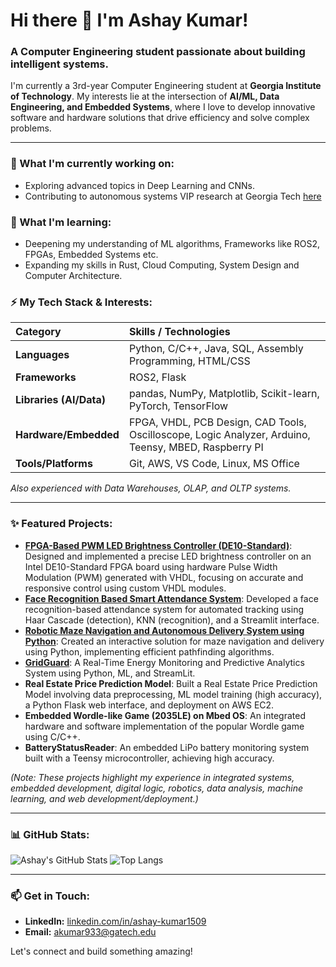 # Hi there 👋 I'm Ashay Kumar!

### A Computer Engineering student passionate about building intelligent systems.

I'm currently a 3rd-year Computer Engineering student at **Georgia Institute of Technology**. My interests lie at the intersection of **AI/ML, Data Engineering, and Embedded Systems**, where I love to develop innovative software and hardware solutions that drive efficiency and solve complex problems.

---

### 🔭 What I'm currently working on:

*   Exploring advanced topics in Deep Learning and CNNs.
*   Contributing to autonomous systems VIP research at Georgia Tech [here](https://github.com/DMinha/vipteam4/tree/Final)

### 🌱 What I'm learning:

*   Deepening my understanding of ML algorithms, Frameworks like ROS2, FPGAs, Embedded Systems etc.
*   Expanding my skills in Rust, Cloud Computing, System Design and Computer Architecture.

### ⚡ My Tech Stack & Interests:

| Category            | Skills / Technologies                                                                  |
| :------------------ | :------------------------------------------------------------------------------------- |
| **Languages**       | Python, C/C++, Java, SQL, Assembly Programming, HTML/CSS                             |
| **Frameworks**      | ROS2, Flask                                                                          |
| **Libraries (AI/Data)** | pandas, NumPy, Matplotlib, Scikit-learn, PyTorch, TensorFlow                         |
| **Hardware/Embedded**| FPGA, VHDL, PCB Design, CAD Tools, Oscilloscope, Logic Analyzer, Arduino, Teensy, MBED, Raspberry PI |
| **Tools/Platforms** | Git, AWS, VS Code, Linux, MS Office                                                |

*Also experienced with Data Warehouses, OLAP, and OLTP systems.*

---

### ✨ Featured Projects:

*   **[FPGA-Based PWM LED Brightness Controller (DE10-Standard)](https://github.com/Ashay1504/Brightness_LED_Controller)**: Designed and implemented a precise LED brightness controller on an Intel DE10-Standard FPGA board using hardware Pulse Width Modulation (PWM) generated with VHDL, focusing on accurate and responsive control using custom VHDL modules.
*   **[Face Recognition Based Smart Attendance System](https://github.com/Ashay1504/Face_Recognition_Based_Attendance_System)**: Developed a face recognition-based attendance system for automated tracking using Haar Cascade (detection), KNN (recognition), and a Streamlit interface.
*   **[Robotic Maze Navigation and Autonomous Delivery System using Python](https://github.com/Ashay1504/iRobot-Create3-Python-Projects)**: Created an interactive solution for maze navigation and delivery using Python, implementing efficient pathfinding algorithms.
*   **[GridGuard](https://github.com/Ashay1504/GridGuard)**: A Real-Time Energy Monitoring and Predictive Analytics System using Python, ML, and   StreamLit.
*   **Real Estate Price Prediction Model**: Built a Real Estate Price Prediction Model involving data preprocessing, ML model training (high accuracy), a Python Flask web interface, and deployment on AWS EC2.
*  **Embedded Wordle-like Game (2035LE) on Mbed OS**: An integrated hardware and software implementation of the popular Wordle game using C/C++.
*   **BatteryStatusReader**: An embedded LiPo battery monitoring system built with a Teensy microcontroller, achieving high accuracy.

  *(Note: These projects highlight my experience in integrated systems, embedded development, digital logic, robotics, data analysis, machine learning, and web development/deployment.)*

---

### 📊 GitHub Stats:

![Ashay's GitHub Stats](https://github-readme-stats.vercel.app/api?username=Ashay1504&show_icons=true&theme=radical)
![Top Langs](https://github-readme-stats.vercel.app/api/top-langs/?username=Ashay1504&layout=compact&theme=radical)

---

### 📫 Get in Touch:

*   **LinkedIn:** [linkedin.com/in/ashay-kumar1509](https://www.linkedin.com/in/ashay-kumar1509)
*   **Email:** [akumar933@gatech.edu](mailto:akumar933@gatech.edu)

Let's connect and build something amazing!
